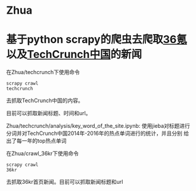 # Zhua
# 基于python scrapy的爬虫去爬取[36氪](http://36kr.com/)以及[TechCrunch中国](http://techcrunch.cn/)的新闻

在Zhua/techcrunch下使用命令<pre><code>scrapy crawl techcrunch</code></pre>去抓取TechCrunch中国的内容。

目前可以抓取新闻标题、时间和url。

Zhua/techcrunch/analysis/key_word_of_the_site.ipynb: 使用jieba对标题进行分词并对TechCrunch中国2014年-2016年的热点单词进行的统计，并且分别
给出了每一年的top热点单词

在Zhua/crawl_36kr下使用命令<pre><code>scrapy crawl 36kr</code></pre>去抓取36kr首页新闻。目前可以抓取新闻标题和url
